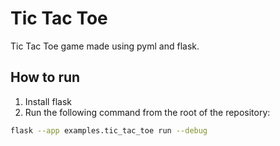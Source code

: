 # Tic Tac Toe

Tic Tac Toe game made using pyml and flask.

## How to run

1. Install flask 
2. Run the following command from the root of the repository:
```bash
flask --app examples.tic_tac_toe run --debug
```
